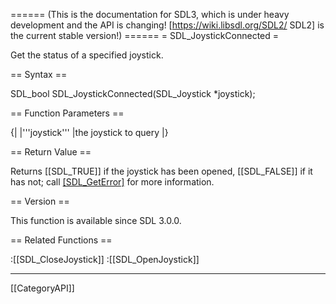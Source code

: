 ====== (This is the documentation for SDL3, which is under heavy development and the API is changing! [https://wiki.libsdl.org/SDL2/ SDL2] is the current stable version!) ======
= SDL_JoystickConnected =

Get the status of a specified joystick.

== Syntax ==

<syntaxhighlight lang='c'>
SDL_bool SDL_JoystickConnected(SDL_Joystick *joystick);
</syntaxhighlight>

== Function Parameters ==

{|
|'''joystick'''
|the joystick to query
|}

== Return Value ==

Returns [[SDL_TRUE]] if the joystick has been opened, [[SDL_FALSE]] if it
has not; call [[SDL_GetError]]() for more information.

== Version ==

This function is available since SDL 3.0.0.

== Related Functions ==

:[[SDL_CloseJoystick]]
:[[SDL_OpenJoystick]]

----
[[CategoryAPI]]



